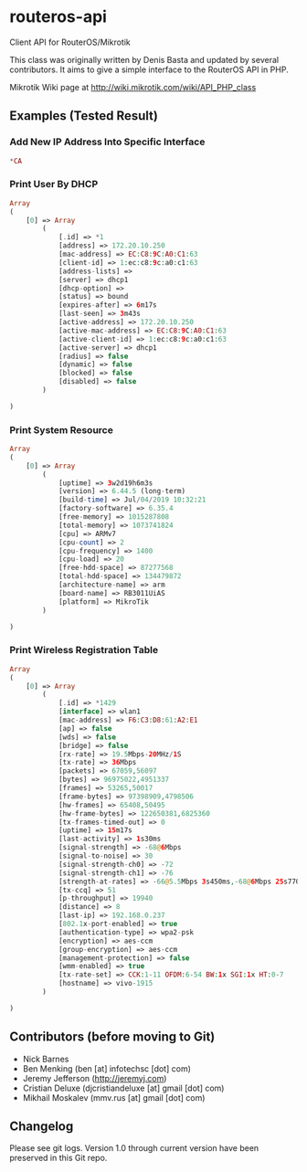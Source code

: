 # routeros-api
Client API for RouterOS/Mikrotik

This class was originally written by Denis Basta and updated by several contributors.  It aims to give a simple interface to the RouterOS API in PHP.

Mikrotik Wiki page at http://wiki.mikrotik.com/wiki/API_PHP_class

## Examples (Tested Result)

### Add New IP Address Into Specific Interface

```php
*CA
```

### Print User By DHCP

```php
Array
(
    [0] => Array
        (
            [.id] => *1
            [address] => 172.20.10.250
            [mac-address] => EC:C8:9C:A0:C1:63
            [client-id] => 1:ec:c8:9c:a0:c1:63
            [address-lists] => 
            [server] => dhcp1
            [dhcp-option] => 
            [status] => bound
            [expires-after] => 6m17s
            [last-seen] => 3m43s
            [active-address] => 172.20.10.250
            [active-mac-address] => EC:C8:9C:A0:C1:63
            [active-client-id] => 1:ec:c8:9c:a0:c1:63
            [active-server] => dhcp1
            [radius] => false
            [dynamic] => false
            [blocked] => false
            [disabled] => false
        )

)
```

### Print System Resource

```php
Array
(
    [0] => Array
        (
            [uptime] => 3w2d19h6m3s
            [version] => 6.44.5 (long-term)
            [build-time] => Jul/04/2019 10:32:21
            [factory-software] => 6.35.4
            [free-memory] => 1015287808
            [total-memory] => 1073741824
            [cpu] => ARMv7
            [cpu-count] => 2
            [cpu-frequency] => 1400
            [cpu-load] => 20
            [free-hdd-space] => 87277568
            [total-hdd-space] => 134479872
            [architecture-name] => arm
            [board-name] => RB3011UiAS
            [platform] => MikroTik
        )

)
```

### Print Wireless Registration Table

```php
Array
(
    [0] => Array
        (
            [.id] => *1429
            [interface] => wlan1
            [mac-address] => F6:C3:D8:61:A2:E1
            [ap] => false
            [wds] => false
            [bridge] => false
            [rx-rate] => 19.5Mbps-20MHz/1S
            [tx-rate] => 36Mbps
            [packets] => 67059,56097
            [bytes] => 96975022,4951337
            [frames] => 53265,50017
            [frame-bytes] => 97398909,4798506
            [hw-frames] => 65408,50495
            [hw-frame-bytes] => 122650381,6825360
            [tx-frames-timed-out] => 0
            [uptime] => 15m17s
            [last-activity] => 1s30ms
            [signal-strength] => -68@6Mbps
            [signal-to-noise] => 30
            [signal-strength-ch0] => -72
            [signal-strength-ch1] => -76
            [strength-at-rates] => -66@5.5Mbps 3s450ms,-68@6Mbps 25s770ms,-68@HT20-0 27s870ms,-69@HT20-1 28s10ms,-70@HT20-2 1s30ms,-70@HT20-3 3s630ms,-71@HT20-4 10s930ms,-72@HT20-5 1s200ms,-72@HT20-6 28s100ms,-72@HT20-7 28s500ms
            [tx-ccq] => 51
            [p-throughput] => 19940
            [distance] => 8
            [last-ip] => 192.168.0.237
            [802.1x-port-enabled] => true
            [authentication-type] => wpa2-psk
            [encryption] => aes-ccm
            [group-encryption] => aes-ccm
            [management-protection] => false
            [wmm-enabled] => true
            [tx-rate-set] => CCK:1-11 OFDM:6-54 BW:1x SGI:1x HT:0-7
            [hostname] => vivo-1915
        )

)
```






## Contributors (before moving to Git)
* Nick Barnes
* Ben Menking (ben [at] infotechsc [dot] com)
* Jeremy Jefferson (http://jeremyj.com)
* Cristian Deluxe (djcristiandeluxe [at] gmail [dot] com)
* Mikhail Moskalev (mmv.rus [at] gmail [dot] com)

## Changelog

Please see git logs.  Version 1.0 through current version have been preserved in this Git repo.

